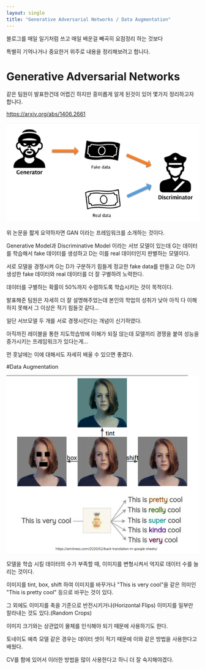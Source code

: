 ```yaml
---
layout: single
title: "Generative Adversarial Networks / Data Augmentation"
---
```

블로그를 매일 일기처럼 쓰고 매일 배운걸 빼곡히 요점정리 하는 것보다

특별히 기억나거나 중요한거 위주로 내용을 정리해보려고 합니다.

# Generative Adversarial Networks

같은 팀원이 발표한건데 어렵긴 하지만 흥미롭게 알게 된것이 있어 몇가지 정리하고자 합니다.

<a>https://arxiv.org/abs/1406.2661</a>

![image](../image/GAN.PNG)

위 논문을 짧게 요약하자면 GAN 이라는 프레임워크를 소개하는 것이다.

Generative Model과 Discriminative Model 이라는 서브 모델이 있는데 G는 데이터를 학습해서 fake 데이터를 생성하고 D는 이를 real 데이터인지 판별하는 모델이다.

서로 모델을 경쟁시켜 G는 D가 구분하기 힘들게 정교한 fake data를 만들고 G는 D가 생성한 fake 데이터와 real 데이터를 더 잘 구별하려 노력한다.

데이터를 구별하는 확률이 50%까지 수렴하도록 학습시키는 것이 목적이다.

발표해준 팀원은 자세히 더 잘 설명해주었는데 본인의 학업의 성취가 낮아 아직 다 이해하지 못해서 그 이상은 적기 힘들것 같다...

일단 서브모델 두 개를 서로 경쟁시킨다는 개념이 신기하였다. 

아직까진 레이블을 통한 지도학습밖에 이해가 되질 않는데 모델끼리 경쟁을 붙여 성능을 증가시키는 프레임워크가 있다는게...

먼 훗날에는 이에 대해서도 자세히 배울 수 있으면 좋겠다.

#Data Augmentation

![image](../image/DataAugmentation.PNG)

모델을 학습 시킬 데이터의 수가 부족할 때, 이미지를 변형시켜서 억지로 데이터 수를 늘리는 것이다.

이미지를 tint, box, shift 하여 이미지를 바꾸거나 "This is very cool"을 같은 의미인 "This is pretty cool" 등으로 바꾸는 것이 있다.

그 외에도 이미지를 축을 기준으로 반전시키거나(Horizontal Flips) 이미지를 일부만 잘라내는 것도 있다.(Random Crops)

이미지 크기와는 상관없이 물체를 인식해야 되기 때문에 사용하기도 한다.

토네이도 예측 모델 같은 경우는 데이터 셋이 적기 때문에 이와 같은 방법을 사용한다고 배웠다.

CV를 함에 있어서 이러한 방법을 많이 사용한다고 하니 더 잘 숙지해야겠다.
